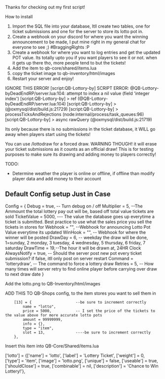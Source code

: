 Thanks for checking out my first script! 

How to install

1. Import the SQL file into your database, Itll create two tables, one for ticket submissions and one for the server to store its 
lotto pot in. 
2. Create a webhook on your discord for where you want the winning announcement to be made, I put mine right in my general chat for 
everyone to see ;) #BraggingRights :P
3. Create a webhook for where you want to log entries and get the updated POT value. Its totally upto you if you want players to see it or not. when it gets up there tho, more people tend to but the tickets!
4. Add the item to qb-core/shared/items.lua
5. copy the ticket image to qb-inventory/html/images
6. Restart your server and enjoy!

IGNORE THIS ERROR!
[script:QB-Lottory-by] SCRIPT ERROR: @QB-Lottory-byDeadEndRP/server.lua:104: attempt to index a nil value (field 'integer index')
[script:QB-Lottory-by] > ref (@QB-Lottory-byDeadEndRP/server.lua:104)
[script:QB-Lottory-by] > <unknown> (@oxmysql/dist/build.js:21729)
[script:QB-Lottory-by] > processTicksAndRejections (node:internal/process/task_queues:96)
[script:QB-Lottory-by] > async rawQuery (@oxmysql/dist/build.js:21719)


Its only because there is no submissions in the ticket database, it WILL go away when players start using the tickets!


You can use /lottodraw for a forced draw. WARNING THOUGH! it will erase your ticket submissions as it counts as an official draw! This is for testing purposes to make sure its drawing and adding money to players correctly!

TODO:
-   Determine weather the player is online or offline, if offline than modify player data and add money to their account

Default Config setup Just in Case
--------------------------------------------------------------------------------------------------

Config = {
    Debug = true, -- Turn debug on / off
    Multiplier = 5, --The Ammount the total lottery pay out will be, based off total value tickets are sold
    TicketValue = 5000, --- The value the database goes up everytime a ticket is submitted. Best practice to use what the sales price you sell the tickets in stores for
    Webhook = "", --Webhook for announcing Lotto Pot Value everytime its updated
    WinHook = "", -- Webhook for where the winner will be posted
    DrawDay = 6, -- weekday the draw will be done, 1=sunday, 2 monday, 3 tuesday, 4 wednesday, 5 thursday, 6 friday, 7 saturday
    DrawTime = 19,--The hour it will be drawn at, 24HR Clock
    AlwaysNotify = true, -- Should the server post new pot every ticket submission? if false, itll only post on server restart
    Command = 'lotterydraw', -- The command to force a lottery draw
    Retries = 5, -- How many times will server retry to find online player before carrying over draw to next draw date 
}   

Add the lotto.png to 
QB-Inventory/html/images


ADD THIS TO QB-Shops config, to the item stores you want to sell them in

        [13] = {                    --be sure to increment correctly
            name = "lotto",
            price = 5000,           -- I set the price of the tickets to the value above for more accurate lotto pots
            amount = 99999999,
            info = {},
            type = "item",
            slot = 13,              ----be sure to increment correctly
        },


Insert this item into QB-Core/Shared/items.lua

['lotto']  = {['name'] = 'lotto',	['label'] = 'Lottery Ticket',   ['weight'] = 0,     ['type'] = 'item',  ['image'] = 'lotto.png',    ['unique'] = false, 	['useable'] = true, 	['shouldClose'] = true,	   ['combinable'] = nil,   ['description'] = 'Chance to Win Lottery!'},
